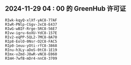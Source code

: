 ## 2024-11-29 04 : 00 的 GreenHub 许可证
```
RIwk-kqyQ-xlXf-yAC8-77AF
RIwR-PNlp-CGgv-JxC8-E437
RIwG-wBIF-Rrge-5RC8-56E7
RIvw-igru-6oXU-YdC8-157E
RIv2-eqPP-5QL2-7MC8-8A70
RIp8-EolO-0Nsr-O2C8-FAC5
RIp0-1euu-yOti-rfC8-3868
RInu-h3Ly-aDoS-0tC8-1E19
RImx-vZmd-J8wR-vNC8-E060
RImH-7wfB-mDr4-nnC8-3709
```
